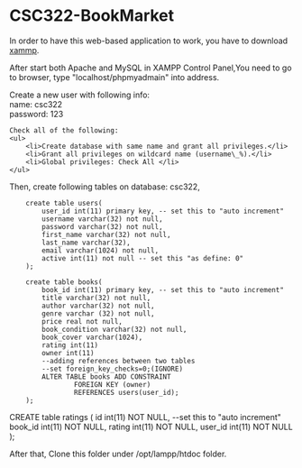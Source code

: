 CSC322-BookMarket
=================
In order to have this web-based application to work, you have to download <a href="https://www.apachefriends.org/index.html">xammp</a>.

After start both Apache and MySQL in XAMPP Control Panel,You need to go to browser, type "localhost/phpmyadmain" into address.
<br>

Create a new user with following info:
<br>
	name: csc322
<br>
	password: 123
<br>

	Check all of the following:
	<ul>
		<li>Create database with same name and grant all privileges.</li>
		<li>Grant all privileges on wildcard name (username\_%).</li>
		<li>Global privileges: Check All </li>
	</ul>
Then, create following tables on database: csc322,

		create table users(
			user_id int(11) primary key, -- set this to "auto increment"
			username varchar(32) not null,
			password varchar(32) not null,
			first_name varchar(32) not null,
			last_name varchar(32),
			email varchar(1024) not null,
			active int(11) not null -- set this "as define: 0"
		);

		create table books(
			book_id int(11) primary key, -- set this to "auto increment"
			title varchar(32) not null,
			author varchar(32) not null,
			genre varchar (32) not null,
			price real not null,
			book_condition varchar(32) not null,
			book_cover varchar(1024),
			rating int(11)
			owner int(11)
			--adding references between two tables
			--set foreign_key_checks=0;(IGNORE)
			ALTER TABLE books ADD CONSTRAINT
					FOREIGN KEY (owner)
					REFERENCES users(user_id);
		);


CREATE table ratings (
id int(11) NOT NULL, --set this to "auto increment"
  book_id int(11) NOT NULL,
  rating int(11) NOT NULL,
  user_id int(11) NOT NULL
);


After that, Clone this folder under /opt/lampp/htdoc folder.
